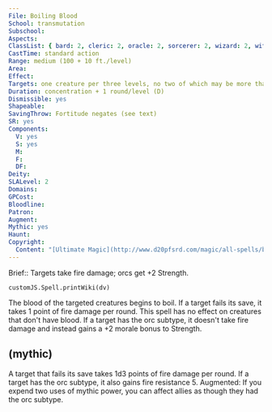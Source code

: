 ```yaml
---
File: Boiling Blood
School: transmutation
Subschool: 
Aspects: 
ClassList: { bard: 2, cleric: 2, oracle: 2, sorcerer: 2, wizard: 2, witch: 2, bloodrager: 2, psychic: 2 }
CastTime: standard action
Range: medium (100 + 10 ft./level)
Area: 
Effect: 
Targets: one creature per three levels, no two of which may be more than 30 ft. apart
Duration: concentration + 1 round/level (D)
Dismissible: yes
Shapeable: 
SavingThrow: Fortitude negates (see text)
SR: yes
Components:
  V: yes
  S: yes
  M: 
  F: 
  DF: 
Deity: 
SLALevel: 2
Domains: 
GPCost: 
Bloodline: 
Patron: 
Augment: 
Mythic: yes
Haunt: 
Copyright:
  Content: "[Ultimate Magic](http://www.d20pfsrd.com/magic/all-spells/b/boiling-blood)"
---
```

Brief:: Targets take fire damage; orcs get +2 Strength.

```dataviewjs
customJS.Spell.printWiki(dv)
```

The blood of the targeted creatures begins to boil. If a target fails its save, it takes 1 point of fire damage per round. This spell has no effect on creatures that don't have blood.  If a target has the orc subtype, it doesn't take fire damage and instead gains a +2 morale bonus to Strength.


## (mythic)

A target that fails its save takes 1d3 points of fire damage per round. If a target has the orc subtype, it also gains fire resistance 5. Augmented: If you expend two uses of mythic power, you can affect allies as though they had the orc subtype.
